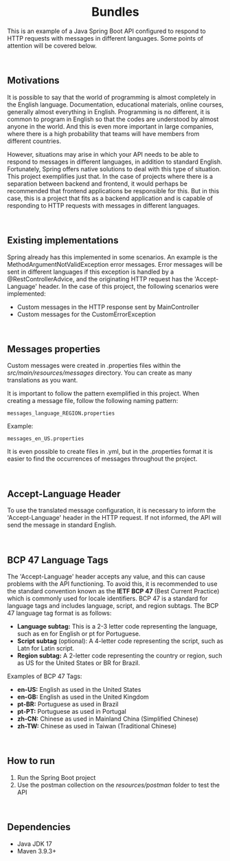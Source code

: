 <h1 align="center"><strong>Bundles</strong></h1>

This is an example of a Java Spring Boot API configured to respond to HTTP requests with messages in different languages. Some points of attention will be covered below.

&nbsp;

## **Motivations**

It is possible to say that the world of programming is almost completely in the English language. Documentation, educational materials, online courses, generally almost everything in English. Programming is no different, it is common to program in English so that the codes are understood by almost anyone in the world. And this is even more important in large companies, where there is a high probability that teams will have members from different countries.

However, situations may arise in which your API needs to be able to respond to messages in different languages, in addition to standard English. Fortunately, Spring offers native solutions to deal with this type of situation. This project exemplifies just that. In the case of projects where there is a separation between backend and frontend, it would perhaps be recommended that frontend applications be responsible for this. But in this case, this is a project that fits as a backend application and is capable of responding to HTTP requests with messages in different languages.

&nbsp;

## **Existing implementations**

Spring already has this implemented in some scenarios. An example is the MethodArgumentNotValidException error messages. Error messages will be sent in different languages if this exception is handled by a @RestControllerAdvice, and the originating HTTP request has the 'Accept-Language' header. In the case of this project, the following scenarios were implemented:

- Custom messages in the HTTP response sent by MainController
- Custom messages for the CustomErrorException

&nbsp;

## **Messages properties**

Custom messages were created in .properties files within the *src/main/resources/messages* directory. You can create as many translations as you want.

It is important to follow the pattern exemplified in this project. When creating a message file, follow the following naming pattern:

``messages_language_REGION.properties``

Example:

``messages_en_US.properties``

It is even possible to create files in .yml, but in the .properties format it is easier to find the occurrences of messages throughout the project.

&nbsp;

## **Accept-Language Header**

To use the translated message configuration, it is necessary to inform the 'Accept-Language' header in the HTTP request. If not informed, the API will send the message in standard English.

&nbsp;

## **BCP 47 Language Tags**

The 'Accept-Language' header accepts any value, and this can cause problems with the API functioning. To avoid this, it is recommended to use the standard convention known as the **IETF BCP 47** (Best Current Practice) which is commonly used for locale identifiers. BCP 47 is a standard for language tags and includes language, script, and region subtags. The BCP 47 language tag format is as follows:

- **Language subtag:** This is a 2-3 letter code representing the language, such as en for English or pt for Portuguese.
- **Script subtag** (optional): A 4-letter code representing the script, such as Latn for Latin script.
- **Region subtag:** A 2-letter code representing the country or region, such as US for the United States or BR for Brazil.

Examples of BCP 47 Tags:

- **en-US:** English as used in the United States
- **en-GB:** English as used in the United Kingdom
- **pt-BR:** Portuguese as used in Brazil
- **pt-PT:** Portuguese as used in Portugal
- **zh-CN:** Chinese as used in Mainland China (Simplified Chinese)
- **zh-TW:** Chinese as used in Taiwan (Traditional Chinese)

&nbsp;

## **How to run**

1. Run the Spring Boot project
1. Use the postman collection on the *resources/postman* folder to test the API

&nbsp;

## **Dependencies**

- Java JDK 17
- Maven 3.9.3+
